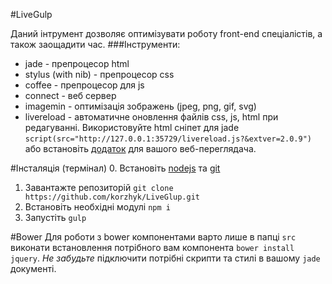 #LiveGulp

Даний інтрумент дозволяє оптимізувати роботу front-end спеціалістів, а також заощадити час.
###Інструменти:
* jade - препроцесор html
* stylus (with nib) - препроцеcор css
* coffee - препроцесор для js
* connect - веб сервер
* imagemin - оптимізація зображень (jpeg, png, gif, svg)
* livereload - автоматичне оновлення файлів css, js, html при редагуванні. Використовуйте html сніпет для jade ```script(src="http://127.0.0.1:35729/livereload.js?&extver=2.0.9")``` або встановіть [додаток](http://feedback.livereload.com/knowledgebase/articles/86242-how-do-i-install-and-use-the-browser-extensions-) для вашого веб-переглядача.

#Інсталяція (термінал)
0. Встановіть [nodejs](https://nodejs.org/) та [git](http://git-scm.com/)
1. Завантажте репозиторій `git clone https://github.com/korzhyk/LiveGlup.git`
2. Встановіть необхідні модулі `npm i`
3. Запустіть `gulp`

#Bower
Для роботи з bower компонентами варто лише в папці `src` виконати встановлення потрібного вам компонента `bower install jquery`. _Не забудьте_ підключити потрібні скрипти та стилі в вашому `jade` документі.
